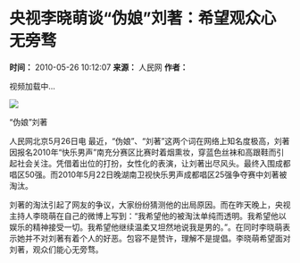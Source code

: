 # 央视李晓萌谈“伪娘”刘著：希望观众心无旁骛

**时间：** 2010-05-26 10:12:07
**来源：** 人民网
**作者：**

视频加载中...

![](../../images/attachement/jpg/site2/20100526/001d7dac3d2e0d66c93645.jpg)

“伪娘”刘著

人民网北京5月26日电 最近，“伪娘”、“刘著”这两个词在网络上知名度极高，刘著因报名2010年“快乐男声”南充分赛区比赛时着烟熏妆，穿蓝色丝袜和高跟鞋而引起社会关注。凭借着出位的打扮，女性化的表演，让刘著出尽风头。最终入围成都唱区50强。而2010年5月22日晚湖南卫视快乐男声成都唱区25强争夺赛中刘著被淘汰。

刘著的淘汰引起了网友的争议，大家纷纷猜测他的出局原因。而在昨天晚上，央视主持人李晓萌在自己的微博上写到：“我希望他的被淘汰单纯而透明。我希望他以娱乐的精神接受一切。我希望他继续温柔又坦然地说我是男的。”。在同时李晓萌表示她并不对刘著有着个人的好恶。包容不是赞许，理解不是提倡。李晓萌希望面对刘著，观众们能心无旁骛。
